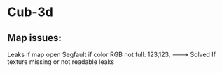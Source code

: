 # Cub-3d

Map issues:
-------------------------------------
Leaks if map open
Segfault if color RGB not full: 123,123, ---> Solved
If texture missing or not readable leaks
